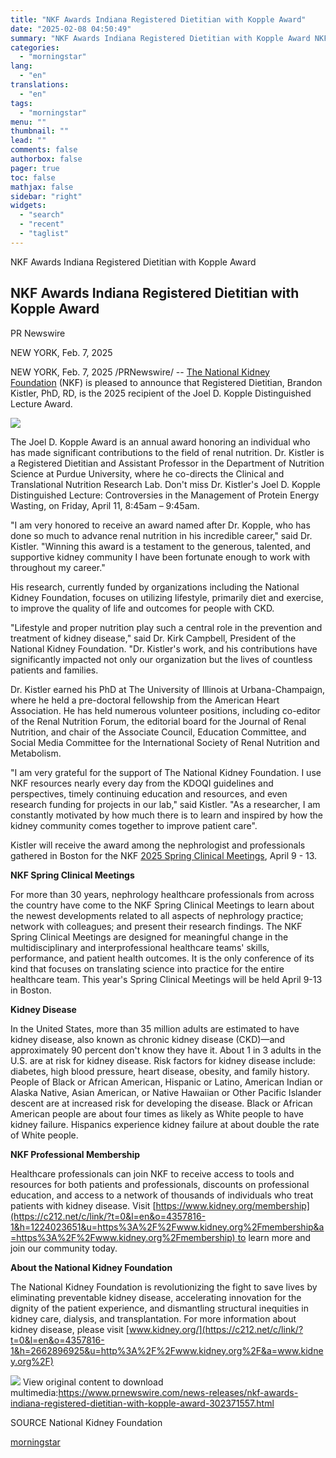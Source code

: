 ```yaml
---
title: "NKF Awards Indiana Registered Dietitian with Kopple Award"
date: "2025-02-08 04:50:49"
summary: "NKF Awards Indiana Registered Dietitian with Kopple Award NKF Awards Indiana Registered Dietitian with Kopple Award PR Newswire NEW YORK, Feb. 7, 2025 NEW YORK, Feb. 7, 2025 /PRNewswire/ -- The National Kidney Foundation (NKF) is pleased to announce that Registered Dietitian, Brandon Kistler, PhD, RD, is the 2025 recipient..."
categories:
  - "morningstar"
lang:
  - "en"
translations:
  - "en"
tags:
  - "morningstar"
menu: ""
thumbnail: ""
lead: ""
comments: false
authorbox: false
pager: true
toc: false
mathjax: false
sidebar: "right"
widgets:
  - "search"
  - "recent"
  - "taglist"
---
```


NKF Awards Indiana Registered Dietitian with Kopple Award

NKF Awards Indiana Registered Dietitian with Kopple Award
---------------------------------------------------------

PR Newswire

NEW YORK, Feb. 7, 2025


NEW YORK, Feb. 7, 2025 /PRNewswire/ -- [The National Kidney Foundation](https://c212.net/c/link/?t=0&l=en&o=4357816-1&h=3098671843&u=https%3A%2F%2Fwww.kidney.org%2F&a=The+National+Kidney+Foundation) (NKF) is pleased to announce that Registered Dietitian, Brandon Kistler, PhD, RD, is the 2025 recipient of the Joel D. Kopple Distinguished Lecture Award.

[![](https://mma.prnewswire.com/media/1120890/NKF_Logo2_OB_Logo.jpg)](https://mma.prnewswire.com/media/1120890/NKF_Logo2_OB_Logo.html)

The Joel D. Kopple Award is an annual award honoring an individual who has made significant contributions to the field of renal nutrition. Dr. Kistler is a Registered Dietitian and Assistant Professor in the Department of Nutrition Science at Purdue University, where he co-directs the Clinical and Translational Nutrition Research Lab. Don't miss Dr. Kistler's Joel D. Kopple Distinguished Lecture: Controversies in the Management of Protein Energy Wasting, on Friday, April 11, 8:45am – 9:45am.

"I am very honored to receive an award named after Dr. Kopple, who has done so much to advance renal nutrition in his incredible career," said Dr. Kistler. "Winning this award is a testament to the generous, talented, and supportive kidney community I have been fortunate enough to work with throughout my career."

His research, currently funded by organizations including the National Kidney Foundation, focuses on utilizing lifestyle, primarily diet and exercise, to improve the quality of life and outcomes for people with CKD.

"Lifestyle and proper nutrition play such a central role in the prevention and treatment of kidney disease," said Dr. Kirk Campbell, President of the National Kidney Foundation. "Dr. Kistler's work, and his contributions have significantly impacted not only our organization but the lives of countless patients and families.

Dr. Kistler earned his PhD at The University of Illinois at Urbana-Champaign, where he held a pre-doctoral fellowship from the American Heart Association. He has held numerous volunteer positions, including co-editor of the Renal Nutrition Forum, the editorial board for the Journal of Renal Nutrition, and chair of the Associate Council, Education Committee, and Social Media Committee for the International Society of Renal Nutrition and Metabolism.

"I am very grateful for the support of The National Kidney Foundation. I use NKF resources nearly every day from the KDOQI guidelines and perspectives, timely continuing education and resources, and even research funding for projects in our lab," said Kistler. "As a researcher, I am constantly motivated by how much there is to learn and inspired by how the kidney community comes together to improve patient care".

Kistler will receive the award among the nephrologist and professionals gathered in Boston for the NKF [2025 Spring Clinical Meetings](https://c212.net/c/link/?t=0&l=en&o=4357816-1&h=252372147&u=https%3A%2F%2Fwww.kidney.org%2Fspring-clinical%2Frecognition&a=2025+Spring+Clinical+Meetings), April 9 - 13.

**NKF Spring Clinical Meetings**

For more than 30 years, nephrology healthcare professionals from across the country have come to the NKF Spring Clinical Meetings to learn about the newest developments related to all aspects of nephrology practice; network with colleagues; and present their research findings. The NKF Spring Clinical Meetings are designed for meaningful change in the multidisciplinary and interprofessional healthcare teams' skills, performance, and patient health outcomes. It is the only conference of its kind that focuses on translating science into practice for the entire healthcare team. This year's Spring Clinical Meetings will be held April 9-13 in Boston.

**Kidney Disease**

In the United States, more than 35 million adults are estimated to have kidney disease, also known as chronic kidney disease (CKD)—and approximately 90 percent don't know they have it. About 1 in 3 adults in the U.S. are at risk for kidney disease. Risk factors for kidney disease include: diabetes, high blood pressure, heart disease, obesity, and family history. People of Black or African American, Hispanic or Latino, American Indian or Alaska Native, Asian American, or Native Hawaiian or Other Pacific Islander descent are at increased risk for developing the disease. Black or African American people are about four times as likely as White people to have kidney failure. Hispanics experience kidney failure at about double the rate of White people.

**NKF Professional Membership**

Healthcare professionals can join NKF to receive access to tools and resources for both patients and professionals, discounts on professional education, and access to a network of thousands of individuals who treat patients with kidney disease. Visit [https://www.kidney.org/membership](https://c212.net/c/link/?t=0&l=en&o=4357816-1&h=1224023651&u=https%3A%2F%2Fwww.kidney.org%2Fmembership&a=https%3A%2F%2Fwww.kidney.org%2Fmembership) to learn more and join our community today.

**About the National Kidney Foundation**

The National Kidney Foundation is revolutionizing the fight to save lives by eliminating preventable kidney disease, accelerating innovation for the dignity of the patient experience, and dismantling structural inequities in kidney care, dialysis, and transplantation. For more information about kidney disease, please visit [www.kidney.org/](https://c212.net/c/link/?t=0&l=en&o=4357816-1&h=2662896925&u=http%3A%2F%2Fwww.kidney.org%2F&a=www.kidney.org%2F)

 ![](https://c212.net/c/img/favicon.png?sn=DC14277&sd=2025-02-07) View original content to download multimedia:<https://www.prnewswire.com/news-releases/nkf-awards-indiana-registered-dietitian-with-kopple-award-302371557.html>

SOURCE National Kidney Foundation

[morningstar](https://www.morningstar.com/news/pr-newswire/20250207dc14277/nkf-awards-indiana-registered-dietitian-with-kopple-award)
